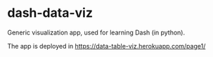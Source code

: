 # dash-data-viz
Generic visualization app, used for learning Dash (in python). 

The app is deployed in https://data-table-viz.herokuapp.com/page1/
